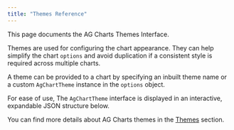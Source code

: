 ```yaml
---
title: "Themes Reference"
---
```


This page documents the AG Charts Themes Interface.

Themes are used for configuring the chart appearance. They can help simplify the chart `options` and avoid duplication if a consistent style is required across multiple charts.

A theme can be provided to a chart by specifying an inbuilt theme name or a custom `AgChartTheme` instance in the `options` object.

For ease of use, The `AgChartTheme` interface is displayed in an interactive, expandable JSON structure below.

<expandable-snippet interfaceName='AgChartTheme' overrideSrc="charts-api/api.json" breadcrumbs='["options", "theme"]' config='{"excludeProperties": ["theme", "data", "container"], "expandedProperties": ["overrides"]}'></expandable-snippet>

You can find more details about AG Charts themes in the [Themes](/charts-themes/) section.
